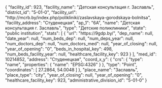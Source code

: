 {
    "facility_id": 923,
    "facility_name": "Детская консультация г. Заславль",
    "district_id": "5-01-0",
    "facility_url": "http:\/\/mcrb.by\/index.php\/polikliniki\/zaslavskaya-gorodskaya-bolnitsa",
    "facility_address": "Студенецкая",
    "ap_1": "6А",
    "name": "Детская консультация г. Заславль",
    "type": "Детские поликлиники",
    "state": "public institution",
    "stats": [
        {
            "url": "https:\/\/9gdp.by\/",
            "dep_name": null,
            "date_year": null,
            "num_beds_dep": null,
            "num_deps_year": null,
            "num_doctors_dep": null,
            "num_doctors_med": null,
            "year_of_closing": null,
            "year_of_opening": "0",
            "beds_in_hospital_key": 498,
            "num_beds_facility_year": null,
            "healthcare_facility_key": 923
        }
    ],
    "med_id": 10214852,
    "address": "Студенецкая",
    "coord_x_y": {
        "crs": {
            "type": "name",
            "properties": {
                "name": "EPSG:4326"
            }
        },
        "type": "Point",
        "coordinates": [
            27.2864,
            54.0048
        ]
    },
    "place_name": "Заславль",
    "place_type": "city",
    "year_of_closing": null,
    "year_of_opening": "0",
    "healthcare_facility_key": 923,
    "administrative_division_id": "5-01-0"
}